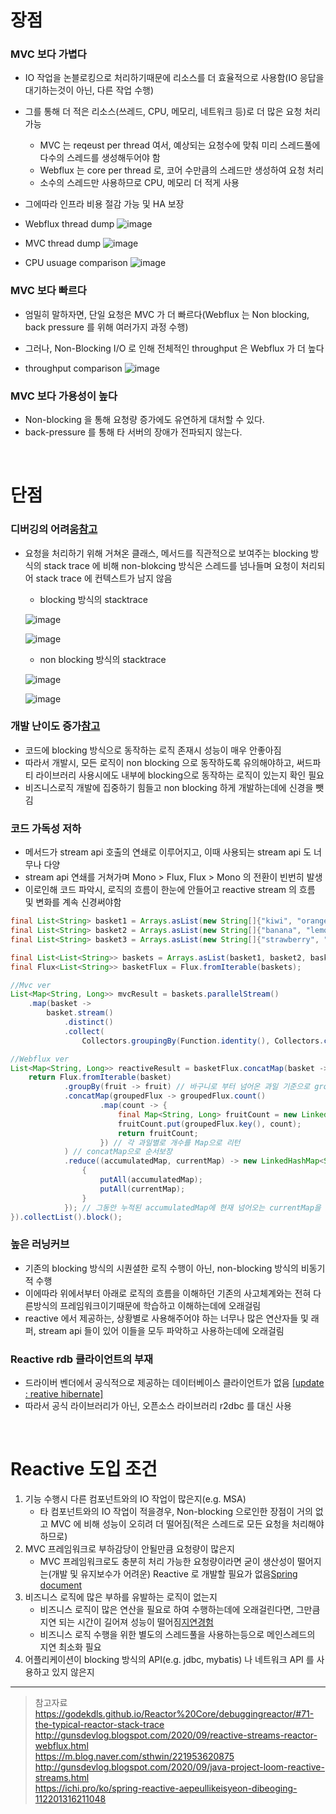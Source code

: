 # 장점
### MVC 보다 가볍다
* IO 작업을 논블로킹으로 처리하기때문에 리소스를 더 효율적으로 사용함(IO 응답을 대기하는것이 아닌, 다른 작업 수행)
* 그를 통해 더 적은 리소스(쓰레드, CPU, 메모리, 네트워크 등)로 더 많은 요청 처리 가능
  * MVC 는 reqeust per thread 여서, 예상되는 요청수에 맞춰 미리 스레드풀에 다수의 스레드를 생성해두어야 함
  * Webflux 는 core per thread 로, 코어 수만큼의 스레드만 생성하여 요청 처리
  * 소수의 스레드만 사용하므로 CPU, 메모리 더 적게 사용
* 그에따라 인프라 비용 절감 가능 및 HA 보장
* Webflux thread dump
![image](https://user-images.githubusercontent.com/48702893/164130247-db97e62c-bd39-40ef-b924-e68519daf8dd.png)

* MVC thread dump
![image](https://user-images.githubusercontent.com/48702893/164130261-4a9d9ad5-405c-45db-840b-087341ed4beb.png)

* CPU usuage comparison
![image](https://user-images.githubusercontent.com/48702893/163959736-712be68d-d0fc-41f4-8494-3e74144ffdaf.png)

### MVC 보다 빠르다
* 엄밀히 말하자면, 단일 요청은 MVC 가 더 빠르다(Webflux 는 Non blocking, back pressure 를 위해 여러가지 과정 수행)
* 그러나, Non-Blocking I/O 로 인해 전체적인 throughput 은 Webflux 가 더 높다

* throughput comparison
![image](https://user-images.githubusercontent.com/48702893/163960684-a080ba6d-c46b-4cf5-a7c0-e58cd2ac7322.png)

### MVC 보다 가용성이 높다
* Non-blocking 을 통해 요청량 증가에도 유연하게 대처할 수 있다.
* back-pressure 를 통해 타 서버의 장애가 전파되지 않는다.

<br>

# 단점
### 디버깅의 어려움[참고](https://godekdls.github.io/Reactor%20Core/debuggingreactor/#71-the-typical-reactor-stack-trace)
* 요청을 처리하기 위해 거쳐온 클래스, 메서드를 직관적으로 보여주는 blocking 방식의 stack trace 에 비해 non-blokcing 방식은 스레드를 넘나들며 요청이 처리되어 stack trace 에 컨텍스트가 남지 않음
	* blocking 방식의 stacktrace
	
	![image](https://user-images.githubusercontent.com/48702893/129766318-03a1d79f-57e7-4d20-96e9-36f862efe534.png)
    
    ![image](https://user-images.githubusercontent.com/48702893/129766330-71525cde-8723-44da-bc3e-2ddb661dcb5d.png)
    
	* non blocking 방식의 stacktrace 
    
    ![image](https://user-images.githubusercontent.com/48702893/129766339-a3b3fee1-57eb-41fc-96bf-b22dabc5938e.png)
    
    ![image](https://user-images.githubusercontent.com/48702893/129766360-9033a64b-affd-42bf-b3b7-0e418bc5db72.png)
    
### 개발 난이도 증가[참고](http://gunsdevlog.blogspot.com/2020/09/java-project-loom-reactive-streams.html)
* 코드에 blocking 방식으로 동작하는 로직 존재시 성능이 매우 안좋아짐
* 따라서 개발시, 모든 로직이 non blocking 으로 동작하도록 유의해야하고, 써드파티 라이브러리 사용시에도 내부에 blocking으로 동작하는 로직이 있는지 확인 필요
* 비즈니스로직 개발에 집중하기 힘들고 non blocking 하게 개발하는데에 신경을 뺏김

### 코드 가독성 저하
* 메서드가 stream api 호출의 연쇄로 이루어지고, 이때 사용되는 stream api 도 너무나 다양
* stream api 연쇄를 거쳐가며 Mono > Flux, Flux > Mono 의 전환이 빈번히 발생
* 이로인해 코드 파악시, 로직의 흐름이 한눈에 안들어고 reactive stream 의 흐름 및 변화를 계속 신경써야함
```java
final List<String> basket1 = Arrays.asList(new String[]{"kiwi", "orange", "lemon", "orange", "lemon", "kiwi"});
final List<String> basket2 = Arrays.asList(new String[]{"banana", "lemon", "lemon", "kiwi"});
final List<String> basket3 = Arrays.asList(new String[]{"strawberry", "orange", "lemon", "grape", "strawberry"});

final List<List<String>> baskets = Arrays.asList(basket1, basket2, basket3);
final Flux<List<String>> basketFlux = Flux.fromIterable(baskets);

//Mvc ver
List<Map<String, Long>> mvcResult = baskets.parallelStream()
    .map(basket ->
        basket.stream()
            .distinct()
            .collect(
                Collectors.groupingBy(Function.identity(), Collectors.counting()))).collect(Collectors.toList());

//Webflux ver
List<Map<String, Long>> reactiveResult = basketFlux.concatMap(basket -> {
    return Flux.fromIterable(basket)
            .groupBy(fruit -> fruit) // 바구니로 부터 넘어온 과일 기준으로 group을 묶는다.
            .concatMap(groupedFlux -> groupedFlux.count()
                    .map(count -> {
                        final Map<String, Long> fruitCount = new LinkedHashMap<>();
                        fruitCount.put(groupedFlux.key(), count);
                        return fruitCount;
                    }) // 각 과일별로 개수를 Map으로 리턴
            ) // concatMap으로 순서보장
            .reduce((accumulatedMap, currentMap) -> new LinkedHashMap<String, Long>() {
                {
                    putAll(accumulatedMap);
                    putAll(currentMap);
                }
            }); // 그동안 누적된 accumulatedMap에 현재 넘어오는 currentMap을 합쳐서 새로운 Map을 만든다. // map끼리 putAll하여 하나의 Map으로 만든다.
}).collectList().block();
```

### 높은 러닝커브
* 기존의 blocking 방식의 시퀀셜한 로직 수행이 아닌, non-blocking 방식의 비동기적 수행
* 이에따라 위에서부터 아래로 로직의 흐름을 이해하던 기존의 사고체계와는 전혀 다른방식의 프레임워크이기때문에 학습하고 이해하는데에 오래걸림
* reactive 에서 제공하는, 상황별로 사용해주어야 하는 너무나 많은 연산자들 및 래퍼, stream api 들이 있어 이들을 모두 파악하고 사용하는데에 오래걸림

### Reactive rdb 클라이언트의 부재
* 드라이버 벤더에서 공식적으로 제공하는 데이터베이스 클라이언트가 없음 [[update : reative hibernate]](https://github.com/hibernate/hibernate-reactive)
* 따라서 공식 라이브러리가 아닌, 오픈소스 라이브러리 r2dbc 를 대신 사용

<br>

# Reactive 도입 조건
1. 기능 수행시 다른 컴포넌트와의 IO 작업이 많은지(e.g. MSA)
    * 타 컴포넌트와의 IO 작업이 적을경우, Non-blocking 으로인한 장점이 거의 없고 MVC 에 비해 성능이 오히려 더 떨어짐(적은 스레드로 모든 요청을 처리해야 하므로)  
2. MVC 프레임워크로 부하감당이 안될만큼 요청량이 많은지
    * MVC 프레임워크로도 충분히 처리 가능한 요청량이라면 굳이 생산성이 떨어지는(개발 및 유지보수가 어려운) Reactive 로 개발할 필요가 없음[Spring document](https://docs.spring.io/spring/docs/current/spring-framework-reference/web-reactive.html#webflux-framework-choice)
3. 비즈니스 로직에 많은 부하를 유발하는 로직이 없는지
    * 비즈니스 로직이 많은 연산을 필요로 하여 수행하는데에 오래걸린다면, 그만큼 지연 되는 시간이 길어져 성능이 떨어짐[지연경험](https://ichi.pro/ko/spring-reactive-aepeullikeisyeon-dibeoging-112201316211048)
    * 비즈니스 로직 수행을 위한 별도의 스레드풀을 사용하는등으로 메인스레드의 지연 최소화 필요
4. 어플리케이션이 blocking 방식의 API(e.g. jdbc, mybatis) 나 네트워크 API 를 사용하고 있지 않은지
	
***
> 참고자료 <br>
> https://godekdls.github.io/Reactor%20Core/debuggingreactor/#71-the-typical-reactor-stack-trace <br>
> http://gunsdevlog.blogspot.com/2020/09/reactive-streams-reactor-webflux.html <br>
> https://m.blog.naver.com/sthwin/221953620875 <br>
> http://gunsdevlog.blogspot.com/2020/09/java-project-loom-reactive-streams.html <br>
> https://ichi.pro/ko/spring-reactive-aepeullikeisyeon-dibeoging-112201316211048